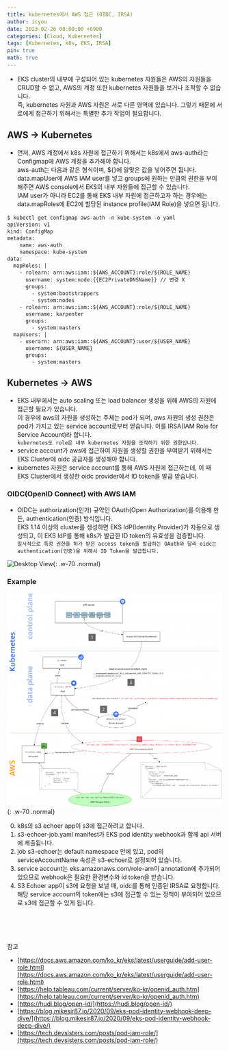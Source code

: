 ```yaml
---
title: kubernetes에서 AWS 접근 (OIDC, IRSA)
author: icyou
date: 2023-02-26 00:00:00 +0900
categories: [Cloud, Kubernetes]
tags: [Kubernetes, k8s, EKS, IRSA]
pin: true
math: true
---
```


- EKS cluster의 내부에 구성되어 있는 kubernetes 자원들은 AWS의 자원들을 CRUD할 수 없고, AWS의 계정 또한 kubernetes 자원들을 보거나 조작할 수 없습니다.  
즉, kubernetes 자원과 AWS 자원은 서로 다른 영역에 있습니다. 그렇기 때문에 서로에게 접근하기 위해서는 특별한 추가 작업이 필요합니다.  


## AWS -> Kubernetes
- 먼저, AWS 계정에서 k8s 자원에 접근하기 위해서는 k8s에서 aws-auth라는 Configmap에 AWS 계정을 추가해야 합니다.   
aws-auth는 다음과 같은 형식이며, ${}에 알맞은 값을 넣어주면 됩니다.  
data.mapUser에 AWS IAM user를 넣고 groups에 원하는 만큼의 권한을 부여해주면 AWS console에서 EKS의 내부 자원들에 접근할 수 있습니다.  
IAM user가 아니라 EC2를 통해 EKS 내부 자원에 접근하고자 하는 경우에는 data.mapRoles에 EC2에 할당된 instance profile(IAM Role)을 넣으면 됩니다.  

```
$ kubectl get configmap aws-auth -n kube-system -o yaml
apiVersion: v1
kind: ConfigMap
metadata:
    name: aws-auth
    namespace: kube-system
data:
  mapRoles: |
    - rolearn: arn:aws:iam::${AWS_ACCOUNT}:role/${ROLE_NAME}
      username: system:node:{{EC2PrivateDNSName}} // 변경 X 
      groups:
        - system:bootstrappers
        - system:nodes
    - rolearn: arn:aws:iam::${AWS_ACCOUNT}:role/${ROLE_NAME}
      username: karpenter
      groups:
        - system:masters
  mapUsers: |
    - userarn: arn:aws:iam::${AWS_ACCOUNT}:user/${USER_NAME}
      username: ${USER_NAME}
      groups:
        - system:masters
```


## Kubernetes -> AWS
- EKS 내부에서는 auto scaling 또는 load balancer 생성을 위해 AWS의 자원에 접근할 필요가 있습니다.  
이 경우에 aws의 자원을 생성하는 주체는 pod가 되며, aws 자원의 생성 권한은 pod가 가지고 있는 service account로부터 얻습니다. 이를 IRSA(IAM Role for Service Account)라 합니다.  
`kubernetes도 role은 내부 kubernetes 자원을 조작하기 위한 권한입니다.`  
- service account가 aws에 접근하여 자원을 생성할 권한을 부여받기 위해서는 EKS Cluster에 oidc 공급자를 생성해야 합니다.  
- kubernetes 자원은 service account를 통해 AWS 자원에 접근하는데, 이 때 EKS Cluster에서 생성한 oidc provider에서 ID token을 발급 받습니다.  


### OIDC(OpenID Connect) with AWS IAM
- OIDC는 authorization(인가) 규약인 OAuth(Open Authorization)를 이용해 만든, authentication(인증) 방식입니다.  
EKS 1.14 이상의 cluster를 생성하면  EKS IdP(Identity Provider)가 자동으로 생성되고, 이 EKS IdP를 통해 k8s가 발급한 ID token의 유효성을 검증합니다.  
`일시적으로 특정 권한을 허가 받은 access token을 발급하는 OAuth와 달리 oidc는 authentication(인증)을 위해서 ID Token을 발급합니다.`

![Desktop View](/assets/img/posts/20230225/pod-identity-webhook.webp){: .w-70 .normal}


### Example
![Desktop View](/assets/img/posts/20230225/irp-eks-setup.png){: .w-70 .normal}

0. k8s의 s3 echoer app이 s3에 접근하려고 합니다. 
1. s3-echoer-job.yaml manifest가 EKS pod identity webhook과 함께 api 서버에 제출됩니다.
2. job s3-echoer는 default namespace 안에 있고, pod의 serviceAccountName 속성은 s3-echoer로 설정되어 있습니다.
3. service account는 eks.amazonaws.com/role-arn이 annotation에 추가되어 있으므로 webhook은 필요한 환경변수와 id token을 받습니다.
4. S3 Echoer app이 s3에 요청을 보낼 때, oidc를 통해 인증된 IRSA로 요청합니다. 해당 service account의 token에는 s3에 접근할 수 있는 정책이 부여되어 있으므로 s3에 접근할 수 있게 됩니다.



<br/><br/><br/><br/>
참고 
- [https://docs.aws.amazon.com/ko_kr/eks/latest/userguide/add-user-role.html](https://docs.aws.amazon.com/ko_kr/eks/latest/userguide/add-user-role.html)
- [https://help.tableau.com/current/server/ko-kr/openid_auth.htm](https://help.tableau.com/current/server/ko-kr/openid_auth.htm)
- [https://hudi.blog/open-id/](https://hudi.blog/open-id/)
- [https://blog.mikesir87.io/2020/09/eks-pod-identity-webhook-deep-dive/](https://blog.mikesir87.io/2020/09/eks-pod-identity-webhook-deep-dive/)
- [https://tech.devsisters.com/posts/pod-iam-role/](https://tech.devsisters.com/posts/pod-iam-role/)